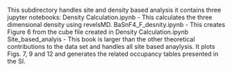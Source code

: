 This subdirectory handles site and density based analysis it contains three jupyter notebooks:
Density Calculation.ipynb - This calculates the three dimensional density using revelsMD.
BaSnF4_F_desnity.ipynb - This creates Figure 6 from the cube file created in Density Calculation.ipynb
Site_based_analyis - This book is larger than the other theoretical contributions to the data set and handles all site based anaylysis. It plots Figs. 7, 9 and 12 and generates the related occupancy tables presented in the SI.
